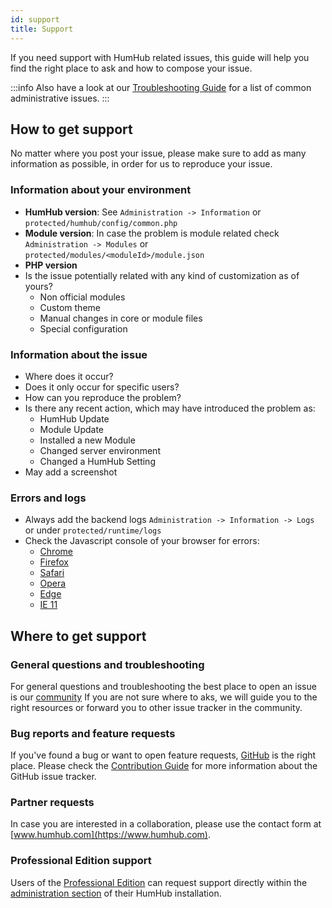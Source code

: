 ```yaml
---
id: support
title: Support
---
```


If you need support with HumHub related issues, this guide will help you find the right place to ask and how to
compose your issue.

:::info
Also have a look at our [Troubleshooting Guide](../admin/troubleshooting.md) for a list of common administrative issues.
:::

## How to get support

No matter where you post your issue, please make sure to add as many information as possible,
in order for us to reproduce your issue.

### Information about your environment

 - **HumHub version**: See `Administration -> Information` or `protected/humhub/config/common.php` 
 - **Module version**: In case the problem is module related check `Administration -> Modules` or `protected/modules/<moduleId>/module.json`
 - **PHP version**
 - Is the issue potentially related with any kind of customization as of yours?
   - Non official modules
   - Custom theme
   - Manual changes in core or module files
   - Special configuration
 
### Information about the issue

 - Where does it occur?
 - Does it only occur for specific users?
 - How can you reproduce the problem?
 - Is there any recent action, which may have introduced the problem as:
   - HumHub Update
   - Module Update
   - Installed a new Module
   - Changed server environment
   - Changed a HumHub Setting
 - May add a screenshot
 
### Errors and logs

 - Always add the backend logs  `Administration -> Information -> Logs` or under `protected/runtime/logs`
 - Check the Javascript console of your browser for errors: 
     - [Chrome](https://developers.google.com/web/tools/chrome-devtools/console/)
     - [Firefox](https://developer.mozilla.org/en-US/docs/Tools/Web_Console/Opening_the_Web_Console)
     - [Safari](https://developer.apple.com/library/archive/documentation/NetworkingInternetWeb/Conceptual/Web_Inspector_Tutorial/EnableWebInspector/EnableWebInspector.html)
     - [Opera](https://dev.opera.com/extensions/testing/)
     - [Edge](https://docs.microsoft.com/en-us/microsoft-edge/devtools-guide/console)
     - [IE 11](https://msdn.microsoft.com/en-us/library/hh968260(v=vs.85).aspx)
   
## Where to get support

### General questions and troubleshooting

For general questions and troubleshooting the best place to open an issue is our [community](https://community.humhub.com/dashboard)
If you are not sure where to aks, we will guide you to the right resources or forward you to other issue tracker in the community. 

### Bug reports and feature requests

If you've found a bug or want to open feature requests, [GitHub](https://github.com/humhub/humhub) is the right place.
Please check the [Contribution Guide](contribution.md#report-issues-and-feature-requests) for more information about
the GitHub issue tracker.

### Partner requests

In case you are interested in a collaboration, please use the contact form at [www.humhub.com](https://www.humhub.com).

### Professional Edition support

Users of the [Professional Edition](https://www.humhub.com/de/professional-edition) can request support directly
within the [administration section](../professional/support.md) of their HumHub installation.

